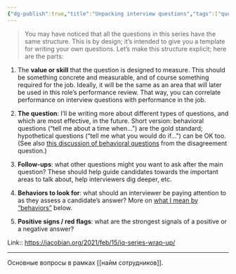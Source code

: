 ```yaml
---
{"dg-publish":true,"title":"Unpacking interview questions","tags":["quotes"],"date":"2022-09-01T10:43:00+03:00","modified_at":"2023-03-31T15:11:49+04:00","permalink":"/quotes/202209011043/","dgPassFrontmatter":true}
---
```



> You may have noticed that all the questions in this series have the same structure. This is by design; it’s intended to give you a template for writing your own questions. Let’s make this structure explicit; here are the parts:

1.  The **value or skill** that the question is designed to measure. This should be something concrete and measurable, and of course something required for the job. Ideally, it will be the same as an area that will later be used in this role’s performance review. That way, you can correlate performance on interview questions with performance in the job.
    
2.  **The question**: I’ll be writing more about different types of questions, and which are most effective, in the future. Short version: behavioral questions (“tell me about a time when…") are the gold standard; hypothetical questions (“tell me what you would do if…") can be OK too. (See also [this discussion of behavioral questions](https://jacobian.org/2021/feb/11/interview-questions-disagreement/) from the disagreement question.)
    
3.  **Follow-ups**: what other questions might you want to ask after the main question? These should help guide candidates towards the important areas to talk about, help interviewers dig deeper, etc.
    
4.  **Behaviors to look for**: what should an interviewer be paying attention to as they assess a candidate’s answer? More on [what I mean by “behaviors”](https://jacobian.org/2021/feb/15/iq-series-wrap-up#on-behaviors) below.
    
5.  **Positive signs / red flags**: what are the strongest signals of a positive or a negative answer?

Link:: https://jacobian.org/2021/feb/15/iq-series-wrap-up/

---

Основные вопросы в рамках [[найм сотрудников]].
